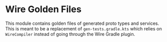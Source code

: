 Wire Golden Files
===============

This module contains golden files of generated proto types and services. This is meant to be a
replacement of `gen-tests.gradle.kts` which relies on `WireCompiler` instead of going through the
Wire Gradle plugin.
